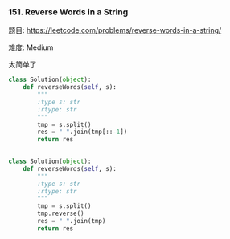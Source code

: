 ### 151. Reverse Words in a String

题目:
<https://leetcode.com/problems/reverse-words-in-a-string/>


难度:
Medium

太简单了

```python
class Solution(object):
    def reverseWords(self, s):
        """
        :type s: str
        :rtype: str
        """
        tmp = s.split()
        res = " ".join(tmp[::-1])
        return res
        
```

```python
class Solution(object):
    def reverseWords(self, s):
        """
        :type s: str
        :rtype: str
        """
        tmp = s.split()
        tmp.reverse()
        res = " ".join(tmp)
        return res
        
```
